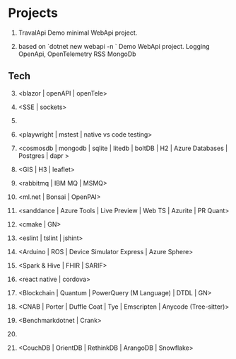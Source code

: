 # Projects

1.  TravalApi
    Demo minimal WebApi project.
    
2.  <a full-fledge WebApi project>
    based on `dotnet new webapi -n <project-name>`
    Demo WebApi project.
    Logging
    OpenApi, OpenTelemetry
    RSS
    MongoDb




## Tech

3.  <blazor | openAPI | openTele>
4.  <SSE | sockets>
5.  <graphql >
6.  <playwright | mstest | native vs code testing>
7.  <cosmosdb | mongodb | sqlite | litedb | boltDB | H2  | Azure Databases | Postgres | dapr >
8.  <GIS | H3 | leaflet>
9.  <rabbitmq | IBM MQ | MSMQ>
10. <ml.net | Bonsai | OpenPAI>

10. <sanddance | Azure Tools | Live Preview | Web TS | Azurite | PR Quant>
11. <cmake | GN>
12. <eslint | tslint | jshint>
13. <Arduino | ROS | Device Simulator Express | Azure Sphere>
14. <Spark & Hive | FHIR | SARIF>
15. <react native | cordova>
16. <Blockchain | Quantum | PowerQuery (M Language) | DTDL | GN>
17. <CNAB | Porter | Duffle Coat | Tye | Emscripten | Anycode (Tree-sitter)>
18. <Benchmarkdotnet | Crank>
19. <Logging>
20. <CouchDB | OrientDB | RethinkDB | ArangoDB | Snowflake>